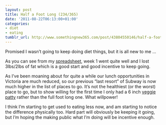 ```yaml
---
layout: post
title: Half a Foot Long (234/365)
date: '2011-08-22T06:13:00+01:00'
categories:
- diet
- eating
tumblr_url: http://www.somethingnew365.com/post/43804550146/half-a-foot-long-234465
---
```

Promised I wasn’t going to keep doing diet things, but it is all new to me …

As you can see from my [spreadsheet](https://docs.google.com/a/bravelocation.com/spreadsheet/ccc?key=0ApeEYUovh8d9dENRaXNmZTlPbUJsbzBXZWdBc1FZT3c&hl=en_US#gid=0), week 1 went quite well and I lost 3lbs/2lbs of fat which is a good start and good incentive to keep going.

As I’ve been moaning about for quite a while our lunch opportunities in Victoria are much reduced, so our previous “last resort” of Subway is now much higher in the list of places to go. It’s not the healthiest (or the worst) place to go, but to show willing for the first time I only had a 6 inch [veggie patty](http://subway.co.uk/menu/subs/classic/veggie-patty-.aspx) rather than the full foot long one. What willpower!

I think I’m starting to get used to eating less now, and am starting to notice the difference physically too. Hard part will obviously be keeping it going, but I’m hoping the making public what I’m doing will be incentive enough.
